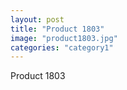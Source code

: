 ```yaml
---
layout: post
title: "Product 1803"
image: "product1803.jpg"
categories: "category1"
---
```

Product 1803
